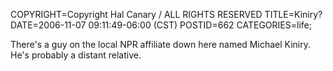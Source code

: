 COPYRIGHT=Copyright Hal Canary / ALL RIGHTS RESERVED
TITLE=Kiniry?
DATE=2006-11-07 09:11:49-06:00 (CST)
POSTID=662
CATEGORIES=life;

There's a guy on the local NPR affiliate down here named Michael Kiniry. He's probably a distant relative.
